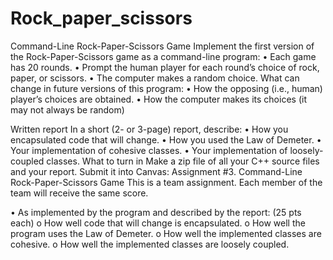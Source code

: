 # Rock_paper_scissors

Command-Line Rock-Paper-Scissors Game
Implement the first version of the Rock-Paper-Scissors game as a command-line
program:
• Each game has 20 rounds.
• Prompt the human player for each round’s choice of rock, paper, or scissors.
• The computer makes a random choice.
What can change in future versions of this program:
• How the opposing (i.e., human) player’s choices are obtained.
• How the computer makes its choices (it may not always be random)

Written report
In a short (2- or 3-page) report, describe:
• How you encapsulated code that will change.
• How you used the Law of Demeter.
• Your implementation of cohesive classes.
• Your implementation of loosely-coupled classes.
What to turn in
Make a zip file of all your C++ source files and your report. Submit it into Canvas:
Assignment #3. Command-Line Rock-Paper-Scissors Game
This is a team assignment. Each member of the team will receive the same score.

• As implemented by the program and described by the report: (25 pts each)
o How well code that will change is encapsulated.
o How well the program uses the Law of Demeter.
o How well the implemented classes are cohesive.
o How well the implemented classes are loosely coupled.
